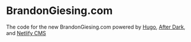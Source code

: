 # BrandonGiesing.com
The code for the new BrandonGiesing.com powered by [Hugo](https://gohugo.io), [After Dark](https://github.com/comfusion/after-dark), and [Netlify CMS](https://www.netlifycms.org)
